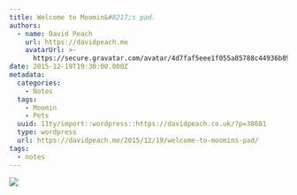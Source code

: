 ```yaml
---
title: Welcome to Moomin&#8217;s pad.
authors:
  - name: David Peach
    url: https://davidpeach.me
    avatarUrl: >-
      https://secure.gravatar.com/avatar/4d7faf5eee1f055a85788c44936b8995eaab6dfb004e7854ec747ccb272e91ee?s=96&d=mm&r=g
date: 2015-12-19T19:30:00.000Z
metadata:
  categories:
    - Notes
  tags:
    - Moomin
    - Pets
  uuid: 11ty/import::wordpress::https://davidpeach.co.uk/?p=38601
  type: wordpress
  url: https://davidpeach.me/2015/12/19/welcome-to-moomins-pad/
tags:
  - notes
---
```

[![](/assets/Welcome-to-Moomins-Pad-scaled-tOeAAvnHfGp3.jpeg)](/assets/Welcome-to-Moomins-Pad-scaled-tOeAAvnHfGp3.jpeg)